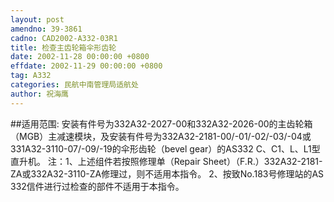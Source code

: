 ```yaml
---
layout: post
amendno: 39-3861
cadno: CAD2002-A332-03R1
title: 检查主齿轮箱伞形齿轮
date: 2002-11-28 00:00:00 +0800
effdate: 2002-11-29 00:00:00 +0800
tag: A332
categories: 民航中南管理局适航处
author: 祝海鹰
---
```


##适用范围:
安装有件号为332A32-2027-00和332A32-2026-00的主齿轮箱（MGB）主减速模块，及安装有件号为332A32-2181-00/-01/-02/-03/-04或331A32-3110-07/-09/-19的伞形齿轮（bevel gear）的AS332 C、C1、L、L1型直升机。
注：1、上述组件若按照修理单（Repair Sheet）（F.R.）332A32-2181-ZA或332A32-3110-ZA修理过，则不适用本指令。         2、按致No.183号修理站的AS 332信件进行过检查的部件不适用于本指令。

